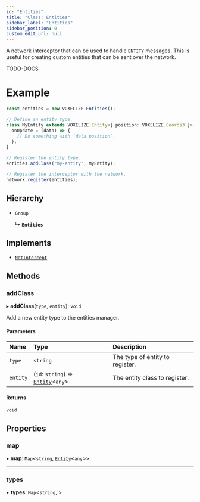 ```yaml
---
id: "Entities"
title: "Class: Entities"
sidebar_label: "Entities"
sidebar_position: 0
custom_edit_url: null
---
```


A network interceptor that can be used to handle `ENTITY` messages. This is useful
for creating custom entities that can be sent over the network.

TODO-DOCS

# Example
```ts
const entities = new VOXELIZE.Entities();

// Define an entity type.
class MyEntity extends VOXELIZE.Entity<{ position: VOXELIZE.Coords3 }> {
  onUpdate = (data) => {
    // Do something with `data.position`.
  };
}

// Register the entity type.
entities.addClass("my-entity", MyEntity);

// Register the interceptor with the network.
network.register(entities);
```

## Hierarchy

- `Group`

  ↳ **`Entities`**

## Implements

- [`NetIntercept`](../interfaces/NetIntercept.md)

## Methods

### addClass

▸ **addClass**(`type`, `entity`): `void`

Add a new entity type to the entities manager.

#### Parameters

| Name | Type | Description |
| :------ | :------ | :------ |
| `type` | `string` | The type of entity to register. |
| `entity` | (`id`: `string`) => [`Entity`](Entity.md)<`any`\> | The entity class to register. |

#### Returns

`void`

## Properties

### map

• **map**: `Map`<`string`, [`Entity`](Entity.md)<`any`\>\>

___

### types

• **types**: `Map`<`string`, \>
